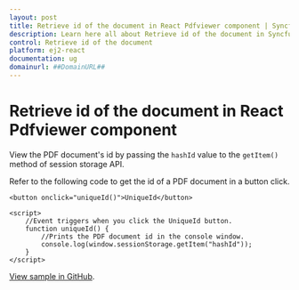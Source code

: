 ```yaml
---
layout: post
title: Retrieve id of the document in React Pdfviewer component | Syncfusion
description: Learn here all about Retrieve id of the document in Syncfusion React Pdfviewer component of Syncfusion Essential JS 2 and more.
control: Retrieve id of the document 
platform: ej2-react
documentation: ug
domainurl: ##DomainURL##
---
```


# Retrieve id of the document in React Pdfviewer component

View the PDF document's id by passing the `hashId` value to the `getItem()` method of session storage API.

Refer to the following code to get the id of a PDF document in a button click.

```
<button onclick="uniqueId()">UniqueId</button>

<script>
    //Event triggers when you click the UniqueId button.
    function uniqueId() {
        //Prints the PDF document id in the console window.
        console.log(window.sessionStorage.getItem("hashId"));
    }
</script>
```

[View sample in GitHub](https://github.com/SyncfusionExamples/react-pdf-viewer-examples/tree/master/How%20to/Get%20hash%20id%20from%20storage).
